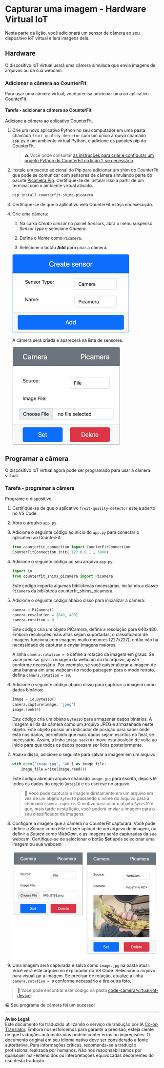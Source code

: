 <!--
CO_OP_TRANSLATOR_METADATA:
{
  "original_hash": "3ba7150ffc4a6999f6c3cfb4906ec7df",
  "translation_date": "2025-08-28T02:48:34+00:00",
  "source_file": "4-manufacturing/lessons/2-check-fruit-from-device/virtual-device-camera.md",
  "language_code": "br"
}
-->
# Capturar uma imagem - Hardware Virtual IoT

Nesta parte da lição, você adicionará um sensor de câmera ao seu dispositivo IoT virtual e lerá imagens dele.

## Hardware

O dispositivo IoT virtual usará uma câmera simulada que envia imagens de arquivos ou da sua webcam.

### Adicionar a câmera ao CounterFit

Para usar uma câmera virtual, você precisa adicionar uma ao aplicativo CounterFit.

#### Tarefa - adicionar a câmera ao CounterFit

Adicione a câmera ao aplicativo CounterFit.

1. Crie um novo aplicativo Python no seu computador em uma pasta chamada `fruit-quality-detector` com um único arquivo chamado `app.py` e um ambiente virtual Python, e adicione os pacotes pip do CounterFit.

    > ⚠️ Você pode consultar [as instruções para criar e configurar um projeto Python do CounterFit na lição 1, se necessário](../../../1-getting-started/lessons/1-introduction-to-iot/virtual-device.md).

1. Instale um pacote adicional do Pip para adicionar um shim do CounterFit que pode se comunicar com sensores de câmera simulando parte do pacote [Picamera Pip](https://pypi.org/project/picamera/). Certifique-se de instalar isso a partir de um terminal com o ambiente virtual ativado.

    ```sh
    pip install counterfit-shims-picamera
    ```

1. Certifique-se de que o aplicativo web CounterFit esteja em execução.

1. Crie uma câmera:

    1. Na caixa *Create sensor* no painel *Sensors*, abra o menu suspenso *Sensor type* e selecione *Camera*.

    1. Defina o *Name* como `Picamera`.

    1. Selecione o botão **Add** para criar a câmera.

    ![As configurações da câmera](../../../../../translated_images/counterfit-create-camera.a5de97f59c0bd3cbe0416d7e89a3cfe86d19fbae05c641c53a91286412af0a34.br.png)

    A câmera será criada e aparecerá na lista de sensores.

    ![A câmera criada](../../../../../translated_images/counterfit-camera.001ec52194c8ee5d3f617173da2c79e1df903d10882adc625cbfc493525125d4.br.png)

## Programar a câmera

O dispositivo IoT virtual agora pode ser programado para usar a câmera virtual.

### Tarefa - programar a câmera

Programe o dispositivo.

1. Certifique-se de que o aplicativo `fruit-quality-detector` esteja aberto no VS Code.

1. Abra o arquivo `app.py`.

1. Adicione o seguinte código ao início do `app.py` para conectar o aplicativo ao CounterFit:

    ```python
    from counterfit_connection import CounterFitConnection
    CounterFitConnection.init('127.0.0.1', 5000)
    ```

1. Adicione o seguinte código ao seu arquivo `app.py`:

    ```python
    import io
    from counterfit_shims_picamera import PiCamera
    ```

    Este código importa algumas bibliotecas necessárias, incluindo a classe `PiCamera` da biblioteca counterfit_shims_picamera.

1. Adicione o seguinte código abaixo disso para inicializar a câmera:

    ```python
    camera = PiCamera()
    camera.resolution = (640, 480)
    camera.rotation = 0
    ```

    Este código cria um objeto PiCamera, define a resolução para 640x480. Embora resoluções mais altas sejam suportadas, o classificador de imagens funciona com imagens muito menores (227x227), então não há necessidade de capturar e enviar imagens maiores.

    A linha `camera.rotation = 0` define a rotação da imagem em graus. Se você precisar girar a imagem da webcam ou do arquivo, ajuste conforme necessário. Por exemplo, se você quiser alterar a imagem de uma banana em uma webcam no modo paisagem para o modo retrato, defina `camera.rotation = 90`.

1. Adicione o seguinte código abaixo disso para capturar a imagem como dados binários:

    ```python
    image = io.BytesIO()
    camera.capture(image, 'jpeg')
    image.seek(0)
    ```

    Este código cria um objeto `BytesIO` para armazenar dados binários. A imagem é lida da câmera como um arquivo JPEG e armazenada neste objeto. Este objeto possui um indicador de posição para saber onde está nos dados, permitindo que mais dados sejam escritos no final, se necessário. Assim, a linha `image.seek(0)` move esta posição de volta ao início para que todos os dados possam ser lidos posteriormente.

1. Abaixo disso, adicione o seguinte para salvar a imagem em um arquivo:

    ```python
    with open('image.jpg', 'wb') as image_file:
        image_file.write(image.read())
    ```

    Este código abre um arquivo chamado `image.jpg` para escrita, depois lê todos os dados do objeto `BytesIO` e os escreve no arquivo.

    > 💁 Você pode capturar a imagem diretamente em um arquivo em vez de um objeto `BytesIO` passando o nome do arquivo para a chamada `camera.capture`. O motivo para usar o objeto `BytesIO` é que, mais tarde nesta lição, você poderá enviar a imagem para o seu classificador de imagens.

1. Configure a imagem que a câmera no CounterFit capturará. Você pode definir a *Source* como *File* e fazer upload de um arquivo de imagem, ou definir a *Source* como *WebCam*, e as imagens serão capturadas da sua webcam. Certifique-se de selecionar o botão **Set** após selecionar uma imagem ou sua webcam.

    ![CounterFit com um arquivo definido como fonte de imagem e uma webcam mostrando uma pessoa segurando uma banana em uma pré-visualização da webcam](../../../../../translated_images/counterfit-camera-options.eb3bd5150a8e7dffbf24bc5bcaba0cf2cdef95fbe6bbe393695d173817d6b8df.br.png)

1. Uma imagem será capturada e salva como `image.jpg` na pasta atual. Você verá este arquivo no explorador do VS Code. Selecione o arquivo para visualizar a imagem. Se precisar de rotação, atualize a linha `camera.rotation = 0` conforme necessário e tire outra foto.

> 💁 Você pode encontrar este código na pasta [code-camera/virtual-iot-device](../../../../../4-manufacturing/lessons/2-check-fruit-from-device/code-camera/virtual-iot-device).

😀 Seu programa de câmera foi um sucesso!

---

**Aviso Legal**:  
Este documento foi traduzido utilizando o serviço de tradução por IA [Co-op Translator](https://github.com/Azure/co-op-translator). Embora nos esforcemos para garantir a precisão, esteja ciente de que traduções automatizadas podem conter erros ou imprecisões. O documento original em seu idioma nativo deve ser considerado a fonte autoritativa. Para informações críticas, recomenda-se a tradução profissional realizada por humanos. Não nos responsabilizamos por quaisquer mal-entendidos ou interpretações equivocadas decorrentes do uso desta tradução.